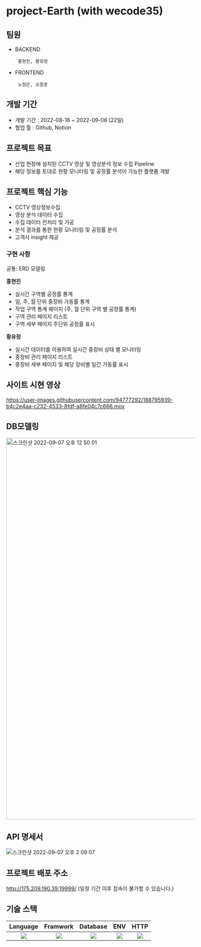 # project-Earth (with wecode35)


## 팀원

 - BACKEND
 
        홍현진, 황유정
 
 - FRONTEND

        노정은, 오창훈
 
 

## 개발 기간
- 개발 기간 : 2022-08-16 ~ 2022-09-06 (22일)
- 협업 툴 : Github, Notion

## 프로젝트 목표

- 산업 현장에 설치된 CCTV 영상 및 영상분석 정보 수집 Pipeline
- 해당 정보를 토대로 현황 모니터링 및 공정률 분석이 가능한 플랫폼 개발


## 프로젝트 핵심 기능

- CCTV 영상정보수집
- 영상 분석 데이터 수집
- 수집 데이터 전처리 및 가공
- 분석 결과를 통한 현황 모니터링 및 공정률 분석
- 고객사 insight 제공

### 구현 사항

공통: ERD 모델링

**홍현진**
- 실시간 구역별 공정률 통계
- 일, 주, 월 단위 중장비 가동률 통계
- 작업 구역 통계 페이지 (주, 월 단위 구역 별 공정률 통계)
- 구역 관리 페이지 리스트
- 구역 세부 페이지 주단위 공정률 표시
   
**황유정**
- 실시간 데이터를 이용하여 실시간 중장비 상태 별 모니터링
- 중장비 관리 페이지 리스트
- 중장비 세부 페이지 및 해당 장비별 일간 가동률 표시 


## 사이트 시현 영상

https://user-images.githubusercontent.com/94777292/188795939-b4c2e4aa-c232-4533-8fdf-a8fe04c7c666.mov

## DB모델링

<img width="1020" alt="스크린샷 2022-09-07 오후 12 50 01" src="https://user-images.githubusercontent.com/94777292/188792983-0e94aa45-ddef-476e-9cab-7c44e102770c.png">


## API 명세서

<img alt="스크린샷 2022-09-07 오후 2 09 07" src="https://user-images.githubusercontent.com/94777292/188793402-c7207951-7871-4fca-94f3-3690fe80e341.png">

## 프로젝트 배포 주소

http://175.209.190.39:19999/ (일정 기간 이후 접속이 불가할 수 있습니다.)

## 기술 스택
|                                                Language                                                |                                                Framwork                                                |                                               Database                                               |                                                     ENV                                                      |                                                   HTTP                                                   |
| :----------------------------------------------------------------------------------------------------: | :----------------------------------------------------------------------------------------------------: | :--------------------------------------------------------------------------------------------------: | :----------------------------------------------------------------------------------------------------------: | :------------------------------------------------------------------------------------------------------: |
| <img src="https://img.shields.io/badge/python-3776AB?style=for-the-badge&logo=python&logoColor=white"> | <img src="https://img.shields.io/badge/django-092E20?style=for-the-badge&logo=django&logoColor=white"> | <img src="https://img.shields.io/badge/mysql-4479A1?style=for-the-badge&logo=mysql&logoColor=black"> | <img src="https://img.shields.io/badge/miniconda3-44A833?style=for-the-badge&logo=anaconda&logoColor=white"> | <img src="https://img.shields.io/badge/postman-FF6C37?style=for-the-badge&logo=postman&logoColor=white"> |
